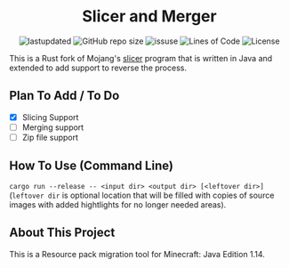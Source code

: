 <h1 align="center">Slicer and Merger</h1>

<p align="center">
  <a><img alt="lastupdated" src="https://img.shields.io/github/last-commit/cowboy8625/slicer_and_merger"></a>
  <a><img alt="GitHub repo size" src="https://img.shields.io/github/repo-size/cowboy8625/slicer_and_merger"></a>
  <a><img alt="issuse" src="https://img.shields.io/github/issues/cowboy8625/slicer_and_merger"></a>
  <a><img alt="Lines of Code" src="https://img.shields.io/tokei/lines/github/cowboy8625/slicer_and_merger"></a>
  <a><img alt="License" src="https://img.shields.io/badge/License-MIT-blue.svg"></a>
</p>

  This is a Rust fork of Mojang's [slicer](https://github.com/Mojang/slicer) program that is written in Java and extended to add support to reverse the process.

## Plan To Add / To Do

- [x] Slicing Support
- [ ] Merging support
- [ ] Zip file support

## How To Use (Command Line)

``cargo run --release -- <input dir> <output dir> [<leftover dir>]`` (``leftover dir`` is optional location that will be filled with copies of source images with added hightlights for no longer needed areas).

## About This Project

This is a Resource pack migration tool for Minecraft: Java Edition 1.14.

